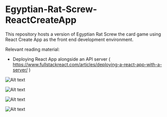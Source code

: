 # Egyptian-Rat-Screw-ReactCreateApp
This repository hosts a version of Egyptian Rat Screw the card game using React Create App as the front end development environment.  

Relevant reading material:  

- Deploying React App alongside an API server ( https://www.fullstackreact.com/articles/deploying-a-react-app-with-a-server/ )  



![Alt text](https://user-images.githubusercontent.com/20348042/33861230-949ef956-de91-11e7-8267-487a99201b04.jpg "Egyptian Rat Screw Flowchart Layout")  

![Alt text](https://user-images.githubusercontent.com/20348042/33861234-99249116-de91-11e7-9cc7-3a66e94131f6.jpg "Egyptian Rat Screw Homepage Layout")  

![Alt text](https://user-images.githubusercontent.com/20348042/33861232-985e5910-de91-11e7-97a4-2201336983cb.jpg "Egyptian Rat Screw Game Search Layout")  

![Alt text](https://user-images.githubusercontent.com/20348042/33861231-97769828-de91-11e7-8892-18a0cadade6f.jpg "Egyptian Rat Screw Game In Game Layout")  





